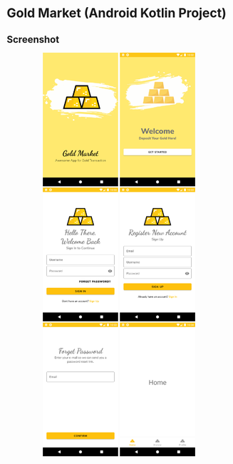 # Gold Market (Android Kotlin Project)
## Screenshot
<p align="center">
    <img src ="documentation/1.png" height="300px">
    <img src ="documentation/2.png" height="300px">
    <img src ="documentation/3.png" height="300px">
    <img src ="documentation/4.png" height="300px">
    <img src ="documentation/5.png" height="300px">
    <img src ="documentation/6.png" height="300px">
</p>
